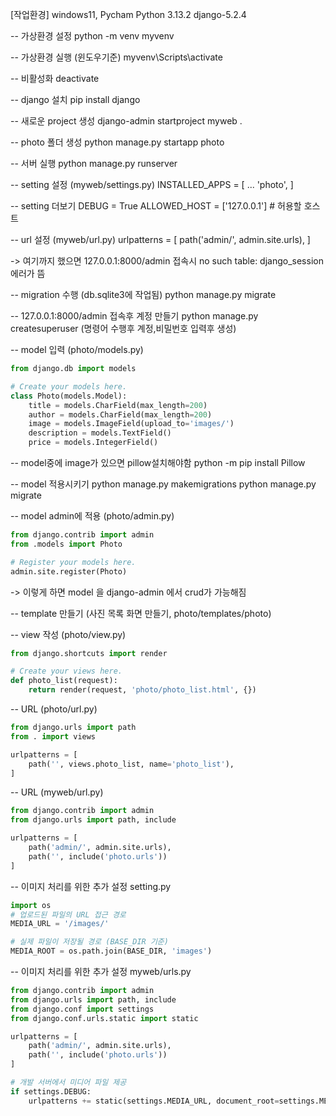 
[작업환경]
windows11, 
Pycham
Python 3.13.2
django-5.2.4

-- 가상환경 설정
python -m venv myvenv

-- 가상환경 실행 (윈도우기준)
myvenv\Scripts\activate

-- 비활성화
deactivate


-- django 설치
pip install django

-- 새로운 project 생성
django-admin startproject myweb .

-- photo 폴더 생성
python manage.py startapp photo

-- 서버 실행
python manage.py runserver


-- setting 설정 (myweb/settings.py)
INSTALLED_APPS = [
    ...
    'photo',
]

-- setting 더보기
DEBUG = True 
ALLOWED_HOST = ['127.0.0.1'] # 허용할 호스트

-- url 설정 (myweb/url.py)
urlpatterns = [
    path('admin/', admin.site.urls),
]

-> 여기까지 했으면 127.0.0.1:8000/admin 접속시 no such table: django_session 에러가 뜸

-- migration 수행 (db.sqlite3에 작업됨)
python manage.py migrate

-- 127.0.0.1:8000/admin 접속후 계정 만들기
python manage.py createsuperuser
(명령어 수행후 계정,비밀번호 입력후 생성)


-- model 입력 (photo/models.py)
```python
from django.db import models

# Create your models here.
class Photo(models.Model):
    title = models.CharField(max_length=200)
    author = models.CharField(max_length=200)
    image = models.ImageField(upload_to='images/')
    description = models.TextField()
    price = models.IntegerField()
```

-- model중에 image가 있으면 pillow설치해야함
python -m pip install Pillow


-- model 적용시키기
python manage.py makemigrations
python manage.py migrate

-- model admin에 적용 (photo/admin.py)
```python
from django.contrib import admin
from .models import Photo

# Register your models here.
admin.site.register(Photo)
```

-> 이렇게 하면 model 을 django-admin 에서 crud가 가능해짐


-- template 만들기 (사진 목록 화면 만들기, photo/templates/photo) 


-- view 작성 (photo/view.py)
```python
from django.shortcuts import render

# Create your views here.
def photo_list(request):
    return render(request, 'photo/photo_list.html', {})
```

-- URL (photo/url.py)
```python
from django.urls import path
from . import views

urlpatterns = [
    path('', views.photo_list, name='photo_list'),
]
```

-- URL (myweb/url.py)
```python
from django.contrib import admin
from django.urls import path, include

urlpatterns = [
    path('admin/', admin.site.urls),
    path('', include('photo.urls'))
]

```


-- 이미지 처리를 위한 추가 설정 setting.py
```python
import os
# 업로드된 파일의 URL 접근 경로
MEDIA_URL = '/images/'

# 실제 파일이 저장될 경로 (BASE_DIR 기준)
MEDIA_ROOT = os.path.join(BASE_DIR, 'images')
```

-- 이미지 처리를 위한 추가 설정 myweb/urls.py
```python
from django.contrib import admin
from django.urls import path, include
from django.conf import settings
from django.conf.urls.static import static

urlpatterns = [
    path('admin/', admin.site.urls),
    path('', include('photo.urls'))
]

# 개발 서버에서 미디어 파일 제공
if settings.DEBUG:
    urlpatterns += static(settings.MEDIA_URL, document_root=settings.MEDIA_ROOT)
```